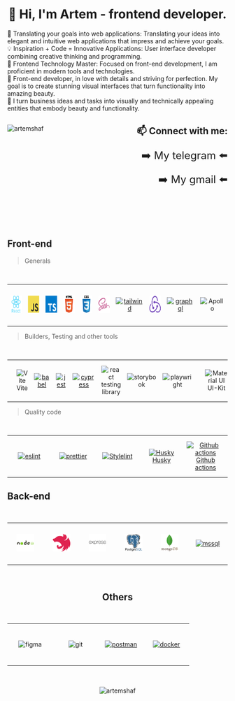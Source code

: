 <div>
  <h1 align="center">👋 Hi, I'm Artem - frontend developer.</h1>
  <div>
    🎯 Translating your goals into web applications: Translating your ideas into
    elegant and intuitive web applications that impress and achieve your goals.
  </div>
  <div>
    💡 Inspiration + Code = Innovative Applications: User interface developer
    combining creative thinking and programming.
  </div>
  <div>
    🔨 Frontend Technology Master: Focused on front-end development, I am
    proficient in modern tools and technologies.
  </div>
  <div>
    🎨 Front-end developer, in love with details and striving for perfection. My
    goal is to create stunning visual interfaces that turn functionality into
    amazing beauty.
  </div>
  <div>
    🌈 I turn business ideas and tasks into visually and technically appealing
    entities that embody beauty and functionality.
  </div>

  <div>
    <div>
      <img
        align="left"
        src="https://github-readme-stats.vercel.app/api/top-langs?username=artemshaf&show_icons=true&locale=en&layout=compact"
        alt="artemshaf"
        height="200px"
      />
    </div>
    <div align="right">
      <h2>📫 Connect with me:</h2>
      <p>
        <a
          style="font-size: 24px; text-decoration: none"
          href="https://t.me/shafArt"
          >&#10145;&#65039; My telegram &#11013;&#65039;</a
        >
      </p>
      <p>
        <a
          style="font-size: 24px; text-decoration: none"
          href="mailto:shafarenko.a.work@gmail.com"
          type="gmail"
          >&#10145;&#65039; My gmail &#11013;&#65039;</a
        >
      </p>
    </div>
  </div>

  <br />
  <br />
  <br />
  <br />

  <div>
    <h2 align="left">Front-end</h2>
  </div>

  > Generals

  <br />

  <table width="100%">
    <tr>
      <td align="center" width="90" height="90">
        <a href="https://reactjs.org/" target="_blank" rel="noreferrer">
          <img
            src="https://raw.githubusercontent.com/devicons/devicon/master/icons/react/react-original-wordmark.svg"
            alt="react"
            width="40"
            height="40"
          />
        </a>
      </td>
      <td align="center" width="90" height="90">
        <a
          href="https://developer.mozilla.org/en-US/docs/Web/JavaScript"
          target="_blank"
          rel="noreferrer"
        >
          <img
            src="https://raw.githubusercontent.com/devicons/devicon/master/icons/javascript/javascript-original.svg"
            alt="javascript"
            width="40"
            height="40"
          />
        </a>
      </td>
      <td align="center" width="90" height="90">
        <a
          href="https://www.typescriptlang.org/"
          target="_blank"
          rel="noreferrer"
        >
          <img
            src="https://raw.githubusercontent.com/devicons/devicon/master/icons/typescript/typescript-original.svg"
            alt="typescript"
            width="40"
            height="40"
          />
        </a>
      </td>
      <td align="center" width="90" height="90">
        <a href="https://www.w3.org/html/" target="_blank" rel="noreferrer">
          <img
            src="https://raw.githubusercontent.com/devicons/devicon/master/icons/html5/html5-original-wordmark.svg"
            alt="html5"
            width="40"
            height="40"
          />
        </a>
      </td>
      <td align="center" width="90" height="90">
        <a
          href="https://www.w3schools.com/css/"
          target="_blank"
          rel="noreferrer"
        >
          <img
            src="https://raw.githubusercontent.com/devicons/devicon/master/icons/css3/css3-original-wordmark.svg"
            alt="css3"
            width="40"
            height="40"
          />
        </a>
      </td>
      <td align="center" width="90" height="90">
        <a href="https://sass-lang.com" target="_blank" rel="noreferrer">
          <img
            src="https://raw.githubusercontent.com/devicons/devicon/master/icons/sass/sass-original.svg"
            alt="sass"
            width="40"
            height="40"
          />
        </a>
      </td>
      <td align="center" width="90" height="90">
        <a href="https://tailwindcss.com/" target="_blank" rel="noreferrer">
          <img
            src="https://www.vectorlogo.zone/logos/tailwindcss/tailwindcss-icon.svg"
            alt="tailwind"
            width="40"
            height="40"
          />
        </a>
      </td>
      <td align="center" width="90" height="90">
        <a href="https://redux.js.org" target="_blank" rel="noreferrer">
          <img
            src="https://raw.githubusercontent.com/devicons/devicon/master/icons/redux/redux-original.svg"
            alt="redux"
            width="40"
            height="40"
          />
        </a>
      </td>
      <td align="center" width="90" height="90">
        <a href="https://graphql.org" target="_blank" rel="noreferrer">
          <img
            src="https://www.vectorlogo.zone/logos/graphql/graphql-icon.svg"
            alt="graphql"
            width="40"
            height="40"
          />
        </a>
      </td>
      <td align="center" width="90" height="90">
        <a>
          <img
            src="https://brandeps.com/logo-download/A/Apollo-GraphQL-logo-vector-01.svg"
            width="40"
            height="40"
            alt="Apollo"
          />
        </a>
      </td>
    </tr>
  </table>

  > Builders, Testing and other tools

  <br />

  <table he width="100%">
    <tr>
      <td align="center" width="90" height="90">
        <a href="https://webpack.js.org" target="_blank" rel="noreferrer">
          <img
            src="https://raw.githubusercontent.com/devicons/devicon/d00d0969292a6569d45b06d3f350f463a0107b0d/icons/webpack/webpack-original-wordmark.svg"
            alt="webpack"
            width="40"
            height="40"
          />
        </a>
      </td>
      <td align="center" width="90" height="90">
        <a>
          <img
            src="https://vitejs.dev/logo.svg"
            width="40"
            height="40"
            alt="Vite"
          />
        </a>
        <br />Vite
      </td>
      <td align="center" width="90" height="90">
        <a href="https://babeljs.io/" target="_blank" rel="noreferrer">
          <img
            src="https://www.vectorlogo.zone/logos/babeljs/babeljs-icon.svg"
            alt="babel"
            width="40"
            height="40"
          />
        </a>
      </td>
      <td align="center" width="90" height="90">
        <a href="https://jestjs.io" target="_blank" rel="noreferrer">
          <img
            src="https://www.vectorlogo.zone/logos/jestjsio/jestjsio-icon.svg"
            alt="jest"
            width="40"
            height="40"
          />
        </a>
      </td>
      <td align="center" width="90" height="90">
        <a href="https://www.cypress.io" target="_blank" rel="noreferrer">
          <img
            src="https://raw.githubusercontent.com/simple-icons/simple-icons/6e46ec1fc23b60c8fd0d2f2ff46db82e16dbd75f/icons/cypress.svg"
            alt="cypress"
            width="40"
            height="40"
          />
        </a>
      </td>
      <td align="center" width="90" height="90">
        <a>
          <img
            src="https://assets.devographics.com/projects/testing_library.png"
            width="40"
            height="40"
            alt="react testing library"
          />
        </a>
      </td>
      <td align="center" width="90" height="90">
        <a>
          <img
            src="https://brandeps.com/icon-download/S/Storybook-icon-vector-02.svg"
            width="40"
            height="40"
            alt="storybook"
          />
        </a>
      </td>
      <td align="center" width="90" height="90">
        <a>
          <img
            src="https://playwright.dev/img/playwright-logo.svg"
            width="40"
            height="40"
            alt="playwright"
          />
        </a>
      </td>
      <td align="center" width="90" height="90">
        <a href="https://nodejs.org" target="_blank" rel="noreferrer">
          <img
            src="https://raw.githubusercontent.com/devicons/devicon/master/icons/nodejs/nodejs-original-wordmark.svg"
            alt="nodejs"
            width="40"
            height="40"
          />
        </a>
      </td>
      <td align="center" width="90" height="90">
        <a>
          <img
            src="https://media.zeemly.com/zeemly/product/material-ui.png"
            width="40"
            height="40"
            alt="Material UI"
          />
        </a>
        <br />
        <span>UI-Kit</span>
      </td>
    </tr>
  </table>

  > Quality code

  <br />

  <table width="100%">
    <tr>
      <td align="center" width="90" height="90">
        <a href="https://eslint.org/" target="_blank" rel="noreferrer">
          <img
            src="https://brandeps.com/icon-download/E/Eslint-icon-vector-02.svg"
            width="40"
            height="40"
            alt="eslint"
          />
        </a>
      </td>
      <td align="center" width="90" height="90">
        <a href="https://prettier.io/" target="_blank" rel="noreferrer">
          <img
            src="https://brandeps.com/icon-download/P/Prettier-icon-vector-02.svg"
            width="40"
            height="40"
            alt="prettier"
          />
        </a>
      </td>
      <td align="center" width="90" height="90">
        <a href="https://stylelint.io/" target="_blank" rel="noreferrer">
          <img
            src="https://brandeps.com/logo-download/S/Stylelint-logo-vector-01.svg"
            width="40"
            height="40"
            alt="Stylelint"
          />
        </a>
      </td>
      <td align="center" width="90" height="90">
        <a
          href="https://typicode.github.io/husky/"
          target="_blank"
          rel="noreferrer"
        >
          <img
            src="https://www.svgrepo.com/show/500093/husky.svg"
            width="40"
            height="40"
            alt="Husky"
          />
          <br />
          <span>Husky</span>
        </a>
      </td>
      <td align="center" width="90" height="90">
        <a
          href="https://github.com/features/actions"
          target="_blank"
          rel="noreferrer"
        >
          <img
            src="https://www.svgrepo.com/show/306098/githubactions.svg"
            width="40"
            height="40"
            alt="Github actions"
          />
          <br />
          <span>Github <br />actions</span>
        </a>
      </td>
    </tr>
  </table>

  <h2 align="left">Back-end</h2>

  <br />
  <table width="100%">
    <tr>
      <td align="center" width="90" height="90">
        <a href="https://nodejs.org" target="_blank" rel="noreferrer">
          <img
            src="https://raw.githubusercontent.com/devicons/devicon/master/icons/nodejs/nodejs-original-wordmark.svg"
            alt="nodejs"
            width="40"
            height="40"
          />
        </a>
      </td>
      <td align="center" width="90" height="90">
        <a href="https://nestjs.com/" target="_blank" rel="noreferrer">
          <img
            src="https://raw.githubusercontent.com/devicons/devicon/master/icons/nestjs/nestjs-plain.svg"
            alt="nestjs"
            width="40"
            height="40"
          />
        </a>
      </td>
      <td align="center" width="90" height="90">
        <a href="https://expressjs.com" target="_blank" rel="noreferrer">
          <img
            src="https://raw.githubusercontent.com/devicons/devicon/master/icons/express/express-original-wordmark.svg"
            alt="express"
            width="40"
            height="40"
          />
        </a>
      </td>
      <td align="center" width="90" height="90">
        <a href="https://www.postgresql.org" target="_blank" rel="noreferrer">
          <img
            src="https://raw.githubusercontent.com/devicons/devicon/master/icons/postgresql/postgresql-original-wordmark.svg"
            alt="postgresql"
            width="40"
            height="40"
          />
        </a>
      </td>
      <td align="center" width="90" height="90">
        <a href="https://www.mongodb.com/" target="_blank" rel="noreferrer">
          <img
            src="https://raw.githubusercontent.com/devicons/devicon/master/icons/mongodb/mongodb-original-wordmark.svg"
            alt="mongodb"
            width="40"
            height="40"
          />
        </a>
      </td>
      <td align="center" width="90" height="90">
        <a
          href="https://www.microsoft.com/en-us/sql-server"
          target="_blank"
          rel="noreferrer"
        >
          <img
            src="https://www.svgrepo.com/show/303229/microsoft-sql-server-logo.svg"
            alt="mssql"
            width="40"
            height="40"
          />
        </a>
      </td>
    </tr>
  </table>

  <br />

  <h2 style="text-align: center">Others</h2>

  <br />

  <table width="100%">
    <td align="center" width="90" height="90">
      <img
        src="https://www.vectorlogo.zone/logos/figma/figma-icon.svg"
        alt="figma"
        width="40"
        height="40"
      />
    </td>
    <td align="center" width="90" height="90">
      <img
        src="https://www.vectorlogo.zone/logos/git-scm/git-scm-icon.svg"
        alt="git"
        width="40"
        height="40"
      />
    </td>
    <td align="center" width="90" height="90">
      <a href="https://postman.com" target="_blank" rel="noreferrer">
        <img
          src="https://www.svgrepo.com/show/354202/postman-icon.svg"
          alt="postman"
          width="40"
          height="40"
        />
      </a>
    </td>
    <td align="center" width="90" height="90">
      <a href="https://www.docker.com/" target="_blank" rel="noreferrer">
        <img
          src="https://www.svgrepo.com/show/349342/docker.svg"
          alt="docker"
          width="40"
          height="40"
        />
      </a>
    </td>
  </table>

  <br />
  <br />

  <div align="center">
    <img
      src="https://github-profile-trophy.vercel.app/?username=artemshaf"
      alt="artemshaf"
    />
  </div>
</div>
